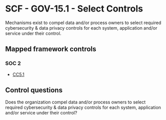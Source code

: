 # SCF - GOV-15.1 - Select Controls
Mechanisms exist to compel data and/or process owners to select required cybersecurity & data privacy controls for each system, application and/or service under their control.
## Mapped framework controls
### SOC 2
- [CC5.1](../soc2/cc51.md)
  
## Control questions
Does the organization compel data and/or process owners to select required cybersecurity & data privacy controls for each system, application and/or service under their control?
  